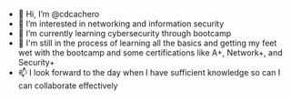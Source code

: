 - 👋 Hi, I’m @cdcachero
- 👀 I’m interested in networking and information security
- 🌱 I’m currently learning cybersecurity through bootcamp
- 💞️ I'm still in the process of learning all the basics and getting my feet wet with the bootcamp and some certifications like A+, Network+, and Security+
- 📫 I look forward to the day when I have sufficient knowledge so can I can collaborate effectively

<!---
cdcachero/cdcachero is a ✨ special ✨ repository because its `README.md` (this file) appears on your GitHub profile.
You can click the Preview link to take a look at your changes.
--->
